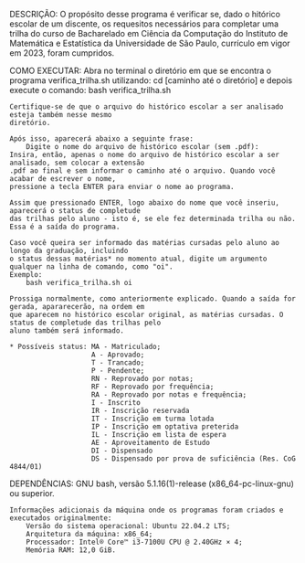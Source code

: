 DESCRIÇÃO:
    O propósito desse programa é verificar se, dado o hitórico escolar de um discente, os requesitos 
    necessários para completar uma trilha do curso de Bacharelado em Ciência da Computação do Instituto 
    de Matemática e Estatística da Universidade de São Paulo, currículo em vigor em 2023, foram cumpridos.

COMO EXECUTAR:
    Abra no terminal o diretório em que se encontra o programa verifica_trilha.sh utilizando:
		cd [caminho até o diretório]
	e depois execute o comando:
		bash verifica_trilha.sh

    Certifique-se de que o arquivo do histórico escolar a ser analisado esteja também nesse mesmo
    diretório.

    Após isso, aparecerá abaixo a seguinte frase:
        Digite o nome do arquivo de histórico escolar (sem .pdf):
    Insira, então, apenas o nome do arquivo de histórico escolar a ser analisado, sem colocar a extensão
    .pdf ao final e sem informar o caminho até o arquivo. Quando você  acabar de escrever o nome, 
    pressione a tecla ENTER para enviar o nome ao programa.

    Assim que pressionado ENTER, logo abaixo do nome que você inseriu, aparecerá o status de completude
    das trilhas pelo aluno - isto é, se ele fez determinada trilha ou não. Essa é a saída do programa.

    Caso você queira ser informado das matérias cursadas pelo aluno ao longo da graduação, incluindo
    o status dessas matérias* no momento atual, digite um argumento qualquer na linha de comando, como "oi".
    Exemplo:
        bash verifica_trilha.sh oi

    Prossiga normalmente, como anteriormente explicado. Quando a saída for gerada, apararecerão, na ordem em
    que aparecem no histórico escolar original, as matérias cursadas. O status de completude das trilhas pelo 
    aluno também será informado.

    * Possíveis status: MA - Matriculado;
                        A - Aprovado;
                        T - Trancado;
                        P - Pendente;
                        RN - Reprovado por notas;
                        RF - Reprovado por frequência;
                        RA - Reprovado por notas e frequência;
                        I - Inscrito
                        IR - Inscrição reservada
                        IT - Inscrição em turma lotada
                        IP - Inscrição em optativa preterida
                        IL - Inscrição em lista de espera
                        AE - Aproveitamento de Estudo
                        DI - Dispensado
                        DS - Dispensado por prova de suficiência (Res. CoG 4844/01)


DEPENDÊNCIAS:
    GNU bash, versão 5.1.16(1)-release (x86_64-pc-linux-gnu) ou superior.

    Informações adicionais da máquina onde os programas foram criados e executados originalmente:
		Versão do sistema operacional: Ubuntu 22.04.2 LTS;
		Arquitetura da máquina: x86_64;
		Processador: Intel® Core™ i3-7100U CPU @ 2.40GHz × 4;
		Memória RAM: 12,0 GiB.
